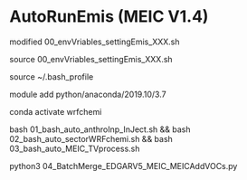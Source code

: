# AutoRunEmis (MEIC V1.4)

modified 00_envVriables_settingEmis_XXX.sh

source 00_envVriables_settingEmis_XXX.sh

source ~/.bash_profile

module add python/anaconda/2019.10/3.7

conda activate wrfchemi

bash 01_bash_auto_anthroInp_InJect.sh && bash 02_bash_auto_sectorWRFchemi.sh && bash 03_bash_auto_MEIC_TVprocess.sh

python3 04_BatchMerge_EDGARV5_MEIC_MEICAddVOCs.py
